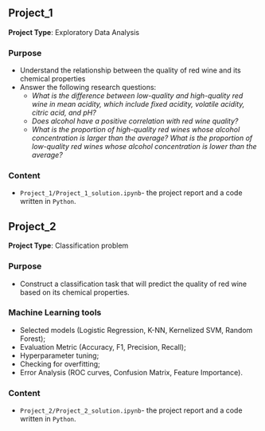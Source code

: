 ## Project_1
**Project Type**: Exploratory Data Analysis
### Purpose
- Understand the relationship between the quality of red wine and its chemical properties
- Answer the following research questions:
  - *What is the difference between low-quality and high-quality red wine in mean acidity, which include fixed acidity, volatile acidity, citric acid, and pH?*
  - *Does alcohol have a positive correlation with red wine quality?*
  - *What is the proportion of high-quality red wines whose alcohol concentration is larger than the average? What is the proportion of low-quality red wines whose alcohol concentration is lower than the average?*

### Content
- `Project_1/Project_1_solution.ipynb`- the project report and a code written in `Python`.

## Project_2
**Project Type**: Classification problem
### Purpose
- Construct a classification task that will predict the quality of red wine based on its chemical properties.

### Machine Learning tools
- Selected models (Logistic Regression, K-NN, Kernelized SVM, Random Forest);
- Evaluation Metric (Accuracy, F1, Precision, Recall);
- Hyperparameter tuning;
- Checking for overfitting;
- Error Analysis (ROC curves, Confusion Matrix, Feature Importance).

### Content
- `Project_2/Project_2_solution.ipynb`- the project report and a code written in `Python`.

